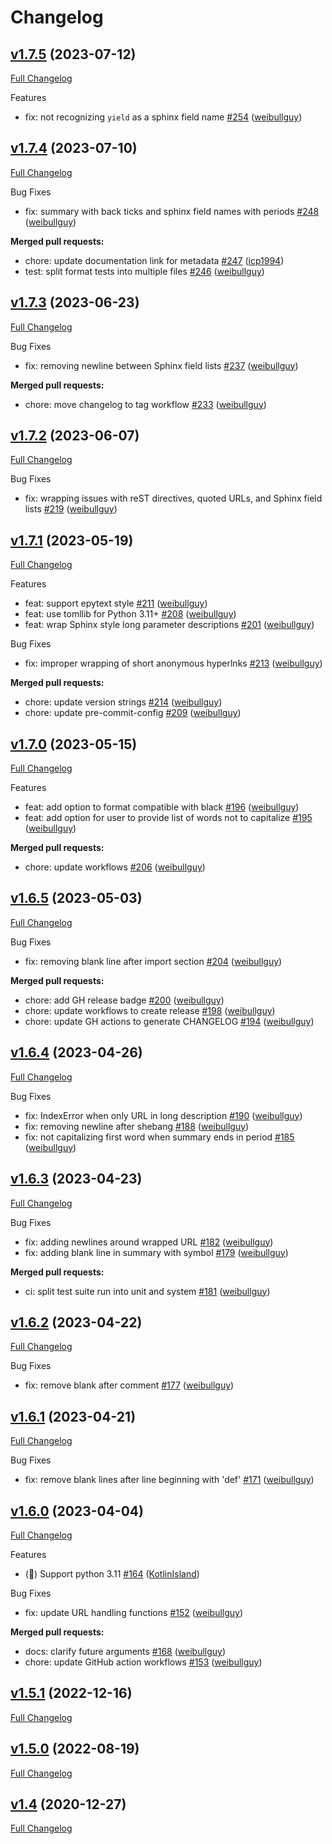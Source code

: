 # Changelog

## [v1.7.5](https://github.com/PyCQA/docformatter/tree/v1.7.5) (2023-07-12)

[Full Changelog](https://github.com/PyCQA/docformatter/compare/v1.7.4...v1.7.5)

Features

- fix: not recognizing `yield` as a sphinx field name [\#254](https://github.com/PyCQA/docformatter/pull/254) ([weibullguy](https://github.com/weibullguy))

## [v1.7.4](https://github.com/PyCQA/docformatter/tree/v1.7.4) (2023-07-10)

[Full Changelog](https://github.com/PyCQA/docformatter/compare/v1.7.3...v1.7.4)

Bug Fixes

- fix: summary with back ticks and sphinx field names with periods [\#248](https://github.com/PyCQA/docformatter/pull/248) ([weibullguy](https://github.com/weibullguy))

**Merged pull requests:**

- chore: update documentation link for metadata [\#247](https://github.com/PyCQA/docformatter/pull/247) ([icp1994](https://github.com/icp1994))
- test: split format tests into multiple files [\#246](https://github.com/PyCQA/docformatter/pull/246) ([weibullguy](https://github.com/weibullguy))

## [v1.7.3](https://github.com/PyCQA/docformatter/tree/v1.7.3) (2023-06-23)

[Full Changelog](https://github.com/PyCQA/docformatter/compare/v1.7.2...v1.7.3)

Bug Fixes

- fix: removing newline between Sphinx field lists [\#237](https://github.com/PyCQA/docformatter/pull/237) ([weibullguy](https://github.com/weibullguy))

**Merged pull requests:**

- chore: move changelog to tag workflow [\#233](https://github.com/PyCQA/docformatter/pull/233) ([weibullguy](https://github.com/weibullguy))

## [v1.7.2](https://github.com/PyCQA/docformatter/tree/v1.7.2) (2023-06-07)

[Full Changelog](https://github.com/PyCQA/docformatter/compare/v1.7.1...v1.7.2)

Bug Fixes

- fix: wrapping issues with reST directives, quoted URLs, and Sphinx field lists [\#219](https://github.com/PyCQA/docformatter/pull/219) ([weibullguy](https://github.com/weibullguy))

## [v1.7.1](https://github.com/PyCQA/docformatter/tree/v1.7.1) (2023-05-19)

[Full Changelog](https://github.com/PyCQA/docformatter/compare/v1.7.0...v1.7.1)

Features

- feat: support epytext style [\#211](https://github.com/PyCQA/docformatter/pull/211) ([weibullguy](https://github.com/weibullguy))
- feat: use tomllib for Python 3.11+ [\#208](https://github.com/PyCQA/docformatter/pull/208) ([weibullguy](https://github.com/weibullguy))
- feat: wrap Sphinx style long parameter descriptions [\#201](https://github.com/PyCQA/docformatter/pull/201) ([weibullguy](https://github.com/weibullguy))

Bug Fixes

- fix: improper wrapping of short anonymous hyperlnks [\#213](https://github.com/PyCQA/docformatter/pull/213) ([weibullguy](https://github.com/weibullguy))

**Merged pull requests:**

- chore: update version strings [\#214](https://github.com/PyCQA/docformatter/pull/214) ([weibullguy](https://github.com/weibullguy))
- chore: update pre-commit-config [\#209](https://github.com/PyCQA/docformatter/pull/209) ([weibullguy](https://github.com/weibullguy))

## [v1.7.0](https://github.com/PyCQA/docformatter/tree/v1.7.0) (2023-05-15)

[Full Changelog](https://github.com/PyCQA/docformatter/compare/v1.6.5...v1.7.0)

Features

- feat: add option to format compatible with black [\#196](https://github.com/PyCQA/docformatter/pull/196) ([weibullguy](https://github.com/weibullguy))
- feat: add option for user to provide list of words not to capitalize [\#195](https://github.com/PyCQA/docformatter/pull/195) ([weibullguy](https://github.com/weibullguy))

**Merged pull requests:**

- chore: update workflows [\#206](https://github.com/PyCQA/docformatter/pull/206) ([weibullguy](https://github.com/weibullguy))

## [v1.6.5](https://github.com/PyCQA/docformatter/tree/v1.6.5) (2023-05-03)

[Full Changelog](https://github.com/PyCQA/docformatter/compare/v1.6.4...v1.6.5)

Bug Fixes

- fix: removing blank line after import section [\#204](https://github.com/PyCQA/docformatter/pull/204) ([weibullguy](https://github.com/weibullguy))

**Merged pull requests:**

- chore: add GH release badge [\#200](https://github.com/PyCQA/docformatter/pull/200) ([weibullguy](https://github.com/weibullguy))
- chore: update workflows to create release [\#198](https://github.com/PyCQA/docformatter/pull/198) ([weibullguy](https://github.com/weibullguy))
- chore: update GH actions to generate CHANGELOG [\#194](https://github.com/PyCQA/docformatter/pull/194) ([weibullguy](https://github.com/weibullguy))

## [v1.6.4](https://github.com/PyCQA/docformatter/tree/v1.6.4) (2023-04-26)

[Full Changelog](https://github.com/PyCQA/docformatter/compare/v1.6.3...v1.6.4)

Bug Fixes

- fix: IndexError when only URL in long description [\#190](https://github.com/PyCQA/docformatter/pull/190) ([weibullguy](https://github.com/weibullguy))
- fix: removing newline after shebang [\#188](https://github.com/PyCQA/docformatter/pull/188) ([weibullguy](https://github.com/weibullguy))
- fix: not capitalizing first word when summary ends in period [\#185](https://github.com/PyCQA/docformatter/pull/185) ([weibullguy](https://github.com/weibullguy))

## [v1.6.3](https://github.com/PyCQA/docformatter/tree/v1.6.3) (2023-04-23)

[Full Changelog](https://github.com/PyCQA/docformatter/compare/v1.6.2...v1.6.3)

Bug Fixes

- fix: adding newlines around wrapped URL [\#182](https://github.com/PyCQA/docformatter/pull/182) ([weibullguy](https://github.com/weibullguy))
- fix: adding blank line in summary with symbol [\#179](https://github.com/PyCQA/docformatter/pull/179) ([weibullguy](https://github.com/weibullguy))

**Merged pull requests:**

- ci: split test suite run into unit and system [\#181](https://github.com/PyCQA/docformatter/pull/181) ([weibullguy](https://github.com/weibullguy))

## [v1.6.2](https://github.com/PyCQA/docformatter/tree/v1.6.2) (2023-04-22)

[Full Changelog](https://github.com/PyCQA/docformatter/compare/v1.6.1...v1.6.2)

Bug Fixes

- fix: remove blank after comment [\#177](https://github.com/PyCQA/docformatter/pull/177) ([weibullguy](https://github.com/weibullguy))

## [v1.6.1](https://github.com/PyCQA/docformatter/tree/v1.6.1) (2023-04-21)

[Full Changelog](https://github.com/PyCQA/docformatter/compare/v1.6.0...v1.6.1)

Bug Fixes

- fix: remove blank lines after line beginning with 'def' [\#171](https://github.com/PyCQA/docformatter/pull/171) ([weibullguy](https://github.com/weibullguy))

## [v1.6.0](https://github.com/PyCQA/docformatter/tree/v1.6.0) (2023-04-04)

[Full Changelog](https://github.com/PyCQA/docformatter/compare/v1.5.1...v1.6.0)

Features

- \(🎁\) Support python 3.11 [\#164](https://github.com/PyCQA/docformatter/pull/164) ([KotlinIsland](https://github.com/KotlinIsland))

Bug Fixes

- fix: update URL handling functions [\#152](https://github.com/PyCQA/docformatter/pull/152) ([weibullguy](https://github.com/weibullguy))

**Merged pull requests:**

- docs: clarify future arguments [\#168](https://github.com/PyCQA/docformatter/pull/168) ([weibullguy](https://github.com/weibullguy))
- chore: update GitHub action workflows [\#153](https://github.com/PyCQA/docformatter/pull/153) ([weibullguy](https://github.com/weibullguy))

## [v1.5.1](https://github.com/PyCQA/docformatter/tree/v1.5.1) (2022-12-16)

[Full Changelog](https://github.com/PyCQA/docformatter/compare/v1.5.0...v1.5.1)

## [v1.5.0](https://github.com/PyCQA/docformatter/tree/v1.5.0) (2022-08-19)

[Full Changelog](https://github.com/PyCQA/docformatter/compare/v1.4...v1.5.0)

## [v1.4](https://github.com/PyCQA/docformatter/tree/v1.4) (2020-12-27)

[Full Changelog](https://github.com/PyCQA/docformatter/compare/v1.3.1...v1.4)



